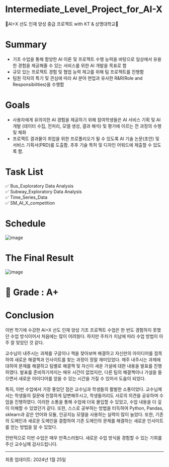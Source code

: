 # Intermediate_Level_Project_for_AI-X
🤖AI+X 선도 인재 양성 중급 프로젝트 with KT & 상명대학교🤖

# Summary

  - 기초 수업을 통해 함양한 AI 이론 및 프로젝트 수행 능력을 바탕으로 일상에서 유용한 경험을 제공해줄 수 있는 서비스를 위한 AI 개발을 목표로 함
  - 규모 있는 프로젝트 경험 및 협업 능력 제고를 위해 팀 프로젝트를 진행함
  - 팀원 각자의 특기 및 관심에 따라 AI 분야 현업과 유사한 R&R(Role and Responsibilities)을 수행함

# Goals
  - 사용자에게 유의미한 AI 경험을 제공하기 위해 참여학생들은 AI 서비스 기획 및 AI 개발 (데이터 수집, 전처리, 모델 생성, 결과 해석) 및 평가에 이르는 전 과정의 수행 및 체화
  - 프로젝트 결과물이 취업을 위한 프로폴리오가 될 수 있도록 AI 기술 논문(초안) 및 서비스 기획서(PRD)를 도출함. 추후 기술 특허 및 디자인 어워드에 제출할 수 있도록 함.

# Task List

  ✅ Bus_Exploratory Data Analysis<br/>
  ✅ Subway_Exploratory Data Analysis<br/>
  ✅ Time_Series_Data<br/>
  ✅ SM_AI_X_competition

# Schedule
![image](https://github.com/jinseok19/Intermediate_Level_Project_for_AI-X/assets/121952875/b8942d53-f952-4f66-ae23-caedcaaa22e3)


# The Final Result

![image](https://github.com/jinseok19/Basic_Level_Project_for_AI-X/assets/121952875/2c07aaca-c061-402f-9556-d45fdf37528e) 

# 🎯 Grade : A+

# Conclusion

이번 학기에 수강한 AI+X 선도 인재 양성 기초 프로젝트 수업은 한 번도 경험하지 못했던 수업 방식이어서 처음에는 많이 어려웠다. 하지만 주차가 지남에 따라 수업 방법이 아주 잘 맞았던 것 같다.

교수님이 내주시는 과제를 구글이나 책을 찾아보며 해결하고 자신만의 아이디어를 접목하여 새로운 해결책과 인사이트를 찾는 과정이 정말 재미있었다. 매주 내주시는 과제에 대하여 문제를 해결하고 팀별로 해결책 및 자신이 새운 가설에 대한 내용을 발표를 진행하였다. 발표를 준비하기까지는 매우 시간이 없었지만, 다른 팀의 해결책이나 가설을 들으면서 새로운 아이디어를 얻을 수 있는 시간을 가질 수 있어서 도움이 되었다.

특히, 이번 수업에서 가장 좋았던 점은 교수님과 학생들의 활발한 소통이었다. 교수님께서는 학생들의 질문에 친절하게 답변해주시고, 학생들끼리도 서로의 의견을 공유하며 수업을 진행하였다. 이러한 소통을 통해 수업에 더욱 몰입할 수 있었고, 수업 내용을 더 깊이 이해할 수 있었던거 같다. 또한, 스스로 공부하는 방법을 터득하여 Python, Pandas, sklearn과 같은 언어와 모듈, 인공지능 모델을 사용하는 실력이 많이 늘었다. 또한, 기존의 도메인과 새로운 도메인을 결합하여 기존 도메인의 문제를 해결하는 새로운 인사이트를 얻는 방법을 알 수 있었다.

전반적으로 이번 수업은 매우 만족스러웠다. 새로운 수업 방식을 경험할 수 있는 기회를 주신 교수님께 감사드립니다.

-------------------------------------------------------------------------------------------------------
최종 업데이트: 2024년 1월 25일





